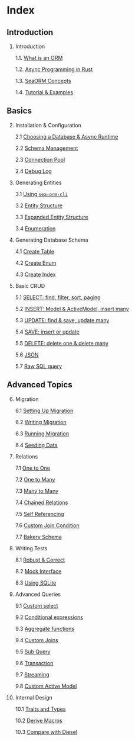 # Index

## Introduction

1. Introduction

    1.1. [What is an ORM](01-introduction/01-orm.md)

    1.2. [Async Programming in Rust](01-introduction/02-async.md)

    1.3. [SeaORM Concepts](01-introduction/03-sea-orm.md)

    1.4. [Tutorial & Examples](01-introduction/04-tutorial.md)

## Basics

2. Installation & Configuration

    2.1 [Choosing a Database & Async Runtime](02-install-and-config/01-database-and-async-runtime.md)

    2.2 [Schema Management](02-install-and-config/02-schema.md)

    2.3 [Connection Pool](02-install-and-config/03-connection.md)

    2.4 [Debug Log](02-install-and-config/04-debug-log.md)

3. Generating Entities

    3.1 [Using `sea-orm-cli`](03-generate-entity/01-sea-orm-cli.md)

    3.2 [Entity Structure](03-generate-entity/02-entity-structure.md)

    3.3 [Expanded Entity Structure](03-generate-entity/03-expanded-entity-structure.md)

    3.4 [Enumeration](03-generate-entity/04-enumeration.md)

4. Generating Database Schema

    4.1 [Create Table](04-generate-database-schema/01-create-table.md)

    4.2 [Create Enum](04-generate-database-schema/02-create-enum.md)

    4.3 [Create Index](04-generate-database-schema/03-create-index.md)

5. Basic CRUD

    5.1 [SELECT: find, filter, sort, paging](05-basic-crud/01-select.md)

    5.2 [INSERT: Model & ActiveModel, insert many](05-basic-crud/02-insert.md)

    5.3 [UPDATE: find & save, update many](05-basic-crud/03-update.md)

    5.4 [SAVE: insert or update](05-basic-crud/04-save.md)

    5.5 [DELETE: delete one & delete many](05-basic-crud/05-delete.md)

    5.6 [JSON](05-basic-crud/06-json.md)

    5.7 [Raw SQL query](05-basic-crud/07-raw-sql.md)

## Advanced Topics

6. Migration

    6.1 [Setting Up Migration](06-migration/01-setting-up-migration.md)

    6.2 [Writing Migration](06-migration/02-writing-migration.md)

    6.3 [Running Migration](06-migration/03-running-migration.md)

    6.4 [Seeding Data](06-migration/04-seeding-data.md)

7. Relations

    7.1 [One to One](07-relation/01-one-to-one.md)

    7.2 [One to Many](07-relation/02-one-to-many.md)

    7.3 [Many to Many](07-relation/03-many-to-many.md)

    7.4 [Chained Relations](07-relation/04-chained-relations.md)

    7.5 [Self Referencing](07-relation/05-self-referencing.md)

    7.6 [Custom Join Condition](07-relation/06-custom-join-condition.md)

    7.7 [Bakery Schema](07-relation/07-bakery-schema.md)

8. Writing Tests

    8.1 [Robust & Correct](08-write-test/01-testing.md)

    8.2 [Mock Interface](08-write-test/02-mock.md)

    8.3 [Using SQLite](08-write-test/03-sqlite.md)

9. Advanced Queries

    9.1 [Custom select](09-advanced-query/01-custom-select.md)

    9.2 [Conditional expressions](09-advanced-query/02-conditional-expression.md)

    9.3 [Aggregate functions](09-advanced-query/03-aggregate-function.md)

    9.4 [Custom Joins](09-advanced-query/04-custom-joins.md)

    9.5 [Sub Query](09-advanced-query/05-subquery.md)

    9.6 [Transaction](09-advanced-query/06-transaction.md)

    9.7 [Streaming](09-advanced-query/07-streaming.md)

    9.8 [Custom Active Model](09-advanced-query/08-custom-active-model.md)

10. Internal Design

    10.1 [Traits and Types](10-internal-design/01-trait-and-type.md)

    10.2 [Derive Macros](10-internal-design/02-derive-macro.md)

    10.3 [Compare with Diesel](10-internal-design/03-diesel.md)